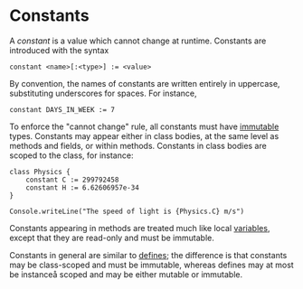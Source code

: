 Constants
=========

A *constant* is a value which cannot change at runtime. Constants are introduced
with the syntax

    constant <name>[:<type>] := <value>

By convention, the names of constants are written entirely in uppercase, 
substituting underscores for spaces. For instance,
    
    constant DAYS_IN_WEEK := 7

To enforce the "cannot change" rule, all constants must have 
[immutable](immutable.html) types. Constants may appear either in class bodies, 
at the same level as methods and fields, or within methods. Constants in class
bodies are scoped to the class, for instance:

    class Physics {
        constant C := 299792458
        constant H := 6.62606957e-34
    }

    Console.writeLine("The speed of light is {Physics.C} m/s")

Constants appearing in methods are treated much like local 
[variables](variables.html), except that they are read-only and must be 
immutable. 

Constants in general are similar to [defines](defines.html); the difference is
that constants may be class-scoped and must be immutable, whereas defines may at
most be instanceå scoped and may be either mutable or immutable.